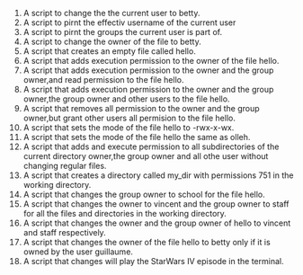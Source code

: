 1. A script to change the the current user to betty.
2. A script to pirnt the effectiv username of the current user
3. A script to pirnt the groups the current user is part of.
4. A script to change the owner of the file to betty.
5. A script that creates an empty file called hello.
6. A script that adds execution permission to the owner of the file hello.
7. A script that adds execution permission to the owner and the group owner,and read permission to the file hello.
8. A script that adds execution permission to the owner and the group owner,the group owner and other users to the file hello.
9. A script that removes all permission to the owner and the group owner,but grant other users all permision to the file hello.
10. A script that sets the mode of the file hello to -rwx-x-wx.
11. A script that sets the mode of the file hello the same as olleh.
12. A script that adds and execute permission to all subdirectories of the current directory owner,the group owner and all othe user without changing regular files.
13. A script that creates a directory called my_dir with permissions 751 in the working directory.
14. A script that changes the group owner to school for the file hello.  
15. A script that changes the owner to vincent and the group owner to staff for all the files and directories in the working directory.
16. A script that changes the owner and the group owner of hello to vincent and staff respectively.
17. A script that changes the owner of the file hello to betty only if it is owned by the user guillaume.
18. A script that changes will play the StarWars IV episode in the terminal.


